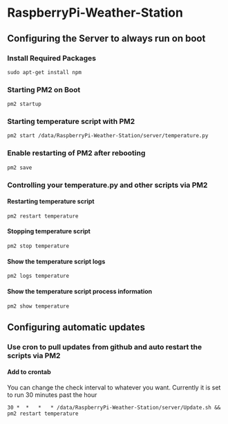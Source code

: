 # RaspberryPi-Weather-Station

## Configuring the Server to always run on boot

### Install Required Packages
````shell
sudo apt-get install npm
````

### Starting PM2 on Boot
````shell
pm2 startup
````

### Starting temperature script with PM2
````shell
pm2 start /data/RaspberryPi-Weather-Station/server/temperature.py
````

### Enable restarting of PM2 after rebooting
````shell
pm2 save
````

### Controlling your temperature.py and other scripts via PM2

#### Restarting temperature script
````shell
pm2 restart temperature
````
#### Stopping temperature script
````shell
pm2 stop temperature
````
#### Show the temperature script logs
````shell
pm2 logs temperature
````
#### Show the temperature script process information
````shell
pm2 show temperature
````

## Configuring automatic updates

### Use cron to pull updates from github and auto restart the scripts via PM2

#### Add to crontab
You can change the check interval to whatever you want. Currently it is set to run 30 minutes past the hour
````shell
30 *  *   *   * /data/RaspberryPi-Weather-Station/server/Update.sh && pm2 restart temperature
````